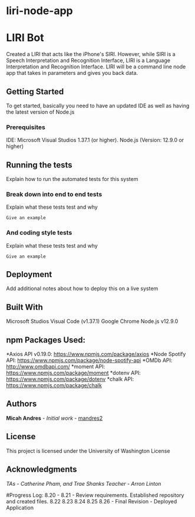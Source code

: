 # liri-node-app

# LIRI Bot

Created a LIRI that acts like the iPhone's SIRI. However, while SIRI is a Speech Interpretation and Recognition Interface, LIRI is a Language Interpretation and Recognition Interface. LIRI will be a command line node app that takes in parameters and gives you back data.

## Getting Started

To get started, basically you need to have an updated IDE as well as having the latest version of Node.js

### Prerequisites

IDE: Microsoft Visual Studios 1.37.1 (or higher).
Node.js (Version: 12.9.0 or higher)

## Running the tests

Explain how to run the automated tests for this system

### Break down into end to end tests

Explain what these tests test and why

```
Give an example
```

### And coding style tests

Explain what these tests test and why

```
Give an example
```

## Deployment

Add additional notes about how to deploy this on a live system

## Built With

Microsoft Studios Visual Code (v1.37.1)
Google Chrome
Node.js v12.9.0

## npm Packages Used:
*Axios API v0.19.0: https://www.npmjs.com/package/axios
*Node Spotify API: https://www.npmjs.com/package/node-spotify-api
*OMDb API: http://www.omdbapi.com/
*moment API: https://www.npmjs.com/package/moment
*dotenv API: https://www.npmjs.com/package/dotenv
*chalk API: https://www.npmjs.com/package/chalk

## Authors

**Micah Andres** - *Initial work* - [mandres2](https://github.com/mandres2)

## License

This project is licensed under the University of Washington License

## Acknowledgments
*TAs - Catherine Pham, and Trae Shanks*
*Teacher - Arron Linton*

#Progress Log:
8.20 - 8.21 - Review requirements. Established repository and created files.
8.22
8.23
8.24
8.25
8.26 - Final Revision - Deployed Application


